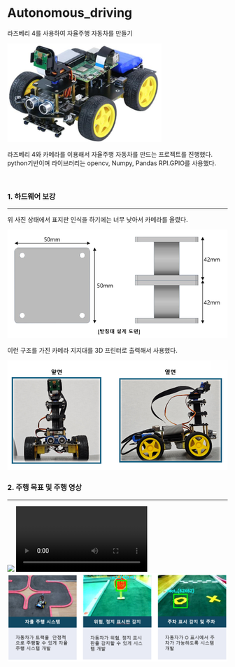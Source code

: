 # Autonomous_driving

라즈베리 4를 사용하여 자율주행 자동차를 만들기

<img src = "./image/image1.png" width = "70%">    

<p></p>

라즈베리 4와 카메라를 이용해서 자율주행 자동차를 만드는 프로젝트를 진행했다. python기반이며 라이브러리는 opencv, Numpy, Pandas RPI.GPIO를 사용했다. 

<br>

### 1. 하드웨어 보강
---
위 사진 상태에서 표지판 인식을 하기에는 너무 낮아서 카메라를 올렸다.

<img src = "./image/image3.png">  

이런 구조를 가진 카메라 지지대를 3D 프린터로 출력해서 사용했다. 

<p></p>

<img src = "./image/image2.png">  

<br>

### 2. 주행 목표 및 주행 영상
---
<img src = "./image/주행 영상.gif">  
<video src="/영상/주행 영상.mp4" controls autoplay loop></video>
<img src = "./image/image4.png">  

<br>

